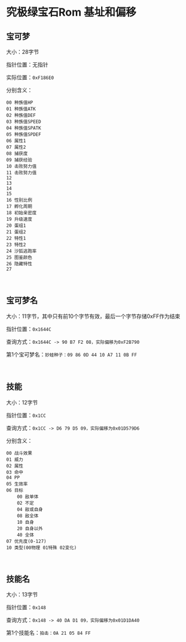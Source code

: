 # 究极绿宝石Rom 基址和偏移

## 宝可梦

大小：28字节

指针位置：无指针

实际位置：`0xF186E0`

分别含义：

```
00 种族值HP
01 种族值ATK
02 种族值DEF
03 种族值SPEED
04 种族值SPATK
05 种族值SPDEF
06 属性1
07 属性2
08 捕获度
09 捕获经验
10 击败努力值
11 击败努力值
12 
13 
14 
15 
16 性别比例
17 孵化周期
18 初始亲密度
19 升级速度
20 蛋组1
21 蛋组2
22 特性1
23 特性2
24 沙狐逃跑率
25 图鉴颜色
26 隐藏特性
27 
```

<br>

## 宝可梦名

大小：11字节，其中只有前10个字节有效，最后一个字节存储0xFF作为结束

指针位置：`0x1644C`

查询方式：`0x1644C -> 90 B7 F2 08，实际偏移为0xF2B790`

第1个宝可梦名：`妙蛙种子：09 86 0D 44 10 A7 11 0B FF`

<br>

## 技能

大小：12字节

指针位置：`0x1CC`

查询方式：`0x1CC -> D6 79 D5 09，实际偏移为0x01D579D6`

分别含义：

```
00 战斗效果
01 威力
02 属性
03 命中
04 PP
05 生效率
06 目标
	00 敌单体
	02 不定
	04 敌或自身
	08 敌全体
	10 自身
	20 自身以外
	40 全体
07 优先度(0-127)
10 类型(00物理 01特殊 02变化)
```

<br>

## 技能名

大小：13字节

指针位置：`0x148`

查询方式：`0x148 -> 40 DA D1 09，实际偏移为0x01D1DA40`

第1个技能名：`拍击：0A 21 05 84 FF`

<br>

